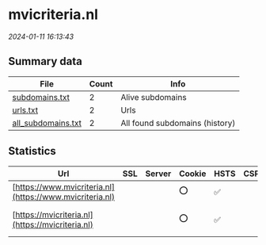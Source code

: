 # mvicriteria.nl
*2024-01-11 16:13:43*
## Summary data
| File       | Count | Info |
|------------|-------|------|
|[subdomains.txt](/data/mvicriteria.nl/subdomains.txt)|2|Alive subdomains|
|[urls.txt](/data/mvicriteria.nl/urls.txt)|2|Urls|
|[all_subdomains.txt](/data/mvicriteria.nl/all_subdomains.txt)|2|All found subdomains (history)|
## Statistics
| Url | SSL | Server | Cookie | HSTS | CSP | XFO | XXP | RP | Tech |Title |
|------------|-------|------|------|------|------|------|------|------|------|------|
|[https://www.mvicriteria.nl](https://www.mvicriteria.nl)| ||:o: |:white_check_mark: | | | | :white_check_mark: |HSTS|Redirecting to h...|
|[https://mvicriteria.nl](https://mvicriteria.nl)| ||:o: |:white_check_mark: | | | | :white_check_mark: ||308 Permanent Re...|